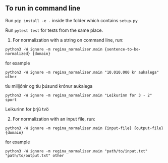 ## To run in command line

Run `pip install -e .` inside the folder which contains `setup.py`

Run `pytest test` for tests from the same place.

1. For normalization with a string on command line, run:

`python3 -W ignore -m regina_normalizer.main {sentence-to-be-normalized} {domain}`

for example

`python3 -W ignore -m regina_normalizer.main "10.010.000 kr aukalega" other`

tíu milljónir og tíu þúsund krónur aukalega 

`python3 -W ignore -m regina_normalizer.main "Leikurinn for 3 - 2" sport`

Leikurinn for  þrjú  tvö

2. For normalization with an input file, run:

`python3 -W ignore -m regina_normalizer.main {input-file} {output-file} {domain}`

for example

`python3 -W ignore -m regina_normalizer.main "path/to/input.txt" "path/to/output.txt" other`
